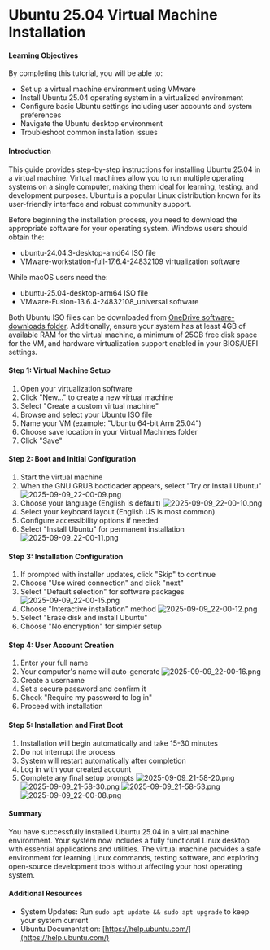 # Ubuntu 25.04 Virtual Machine Installation

#### Learning Objectives

By completing this tutorial, you will be able to:

- Set up a virtual machine environment using VMware
- Install Ubuntu 25.04 operating system in a virtualized environment
- Configure basic Ubuntu settings including user accounts and system preferences
- Navigate the Ubuntu desktop environment
- Troubleshoot common installation issues

#### Introduction

This guide provides step-by-step instructions for installing Ubuntu 25.04 in a virtual machine. Virtual machines allow
you to run multiple operating systems on a single computer, making them ideal for learning, testing, and development
purposes. Ubuntu is a popular Linux distribution known for its user-friendly interface and robust community support.

Before beginning the installation process, you need to download the appropriate software for your operating system.
Windows users should obtain the:

* ubuntu-24.04.3-desktop-amd64 ISO file
* VMware-workstation-full-17.6.4-24832109 virtualization software

While macOS users need the:

* ubuntu-25.04-desktop-arm64 ISO file
* VMware-Fusion-13.6.4-24832108_universal software

Both Ubuntu ISO files can be downloaded from [OneDrive software-downloads folder](https://mystjohns-my.sharepoint.com/:f:/g/personal/sigeras_stjohns_edu/EgvWb4dZKTRPhs_pLZiQpPEBgsJ-twMHyrGdpPT-6kjx9Q?e=Z2sPH8). Additionally, ensure your system has at
least 4GB of available RAM for the virtual machine, a minimum of 25GB free disk space for the VM, and hardware
virtualization support enabled in your BIOS/UEFI settings.

#### Step 1: Virtual Machine Setup

1. Open your virtualization software
2. Click "New..." to create a new virtual machine
3. Select "Create a custom virtual machine"
4. Browse and select your Ubuntu ISO file
5. Name your VM (example: "Ubuntu 64-bit Arm 25.04")
6. Choose save location in your Virtual Machines folder
7. Click "Save"

#### Step 2: Boot and Initial Configuration

1. Start the virtual machine
2. When the GNU GRUB bootloader appears, select "Try or Install Ubuntu"
   ![2025-09-09_22-00-09.png](images/2025-09-09_22-00-09.png)
3. Choose your language (English is default)
   ![2025-09-09_22-00-10.png](images/2025-09-09_22-00-10.png)
4. Select your keyboard layout (English US is most common)
5. Configure accessibility options if needed
6. Select "Install Ubuntu" for permanent installation
   ![2025-09-09_22-00-11.png](images/2025-09-09_22-00-11.png)

#### Step 3: Installation Configuration

1. If prompted with installer updates, click "Skip" to continue
2. Choose "Use wired connection" and click "next"
3. Select "Default selection" for software packages
   ![2025-09-09_22-00-15.png](images/2025-09-09_22-00-15.png)
4. Choose "Interactive installation" method
   ![2025-09-09_22-00-12.png](images/2025-09-09_22-00-12.png)
5. Select "Erase disk and install Ubuntu"
6. Choose "No encryption" for simpler setup

#### Step 4: User Account Creation

1. Enter your full name
2. Your computer's name will auto-generate
   ![2025-09-09_22-00-16.png](images/2025-09-09_22-00-16.png)
3. Create a username
4. Set a secure password and confirm it
5. Check "Require my password to log in"
6. Proceed with installation

#### Step 5: Installation and First Boot

1. Installation will begin automatically and take 15-30 minutes
2. Do not interrupt the process
3. System will restart automatically after completion
4. Log in with your created account
5. Complete any final setup prompts
   ![2025-09-09_21-58-20.png](images/2025-09-09_21-58-20.png)
   ![2025-09-09_21-58-30.png](images/2025-09-09_21-58-30.png)
   ![2025-09-09_21-58-53.png](images/2025-09-09_21-58-53.png)
   ![2025-09-09_22-00-08.png](images/2025-09-09_22-00-08.png)

#### Summary

You have successfully installed Ubuntu 25.04 in a virtual machine environment. Your system now includes a fully
functional Linux desktop with essential applications and utilities. The virtual machine provides a safe environment for
learning Linux commands, testing software, and exploring open-source development tools without affecting your host
operating system.

#### Additional Resources

- System Updates: Run `sudo apt update && sudo apt upgrade` to keep your system current
- Ubuntu Documentation: [https://help.ubuntu.com/](https://help.ubuntu.com/)